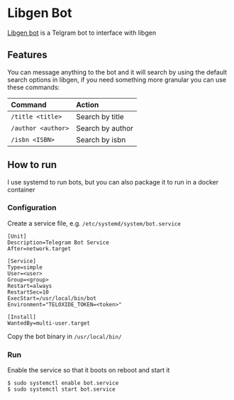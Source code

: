 # Libgen Bot

[Libgen bot](https://t.me/libgenis_bot) is a Telgram bot to interface with libgen

## Features
You can message anything to the bot and it will search by using the default search options in libgen, if you need something more granular you can use these commands:

|Command|Action|
|:-|:-|
|`/title <title>`|Search by title|
|`/author <author>`|Search by author|
|`/isbn <ISBN>`|Search by isbn|

## How to run
I use systemd to run bots, but you can also package it to run in a docker container

### Configuration
Create a service file, e.g. `/etc/systemd/system/bot.service`
```
[Unit]
Description=Telegram Bot Service
After=network.target

[Service]
Type=simple
User=<user>
Group=<group>
Restart=always
RestartSec=10
ExecStart=/usr/local/bin/bot
Environment="TELOXIDE_TOKEN=<token>"

[Install]
WantedBy=multi-user.target
```

Copy the bot binary in `/usr/local/bin/`

### Run
Enable the service so that it boots on reboot and start it
```
$ sudo systemctl enable bot.service
$ sudo systemctl start bot.service
```
